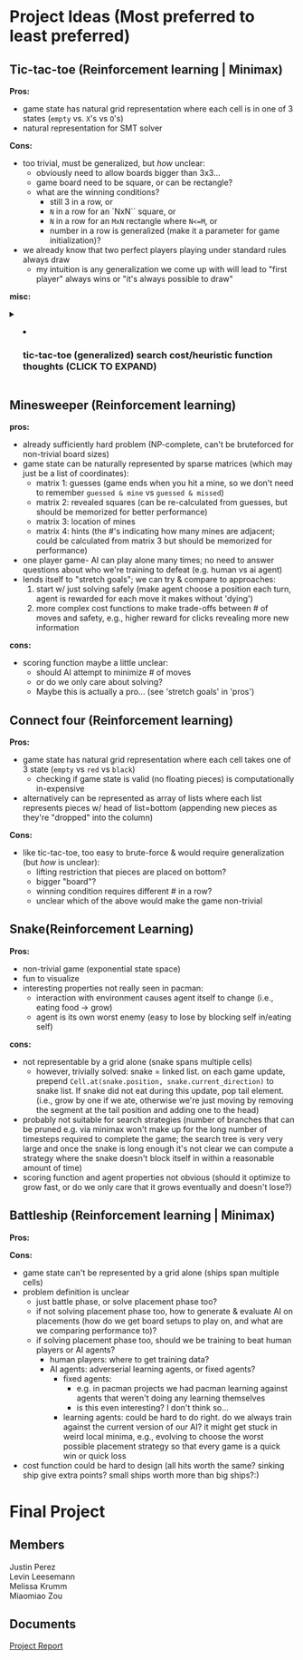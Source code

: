 # Project Ideas (Most preferred to least preferred)
## Tic-tac-toe (Reinforcement learning | Minimax)

**Pros:**

* game state has natural grid representation where each cell is in one of 3 states (`empty` vs. `X`'s vs `O`'s)
* natural representation for SMT solver

**Cons:**

* too trivial, must be generalized, but *how* unclear:
  * obviously need to allow boards bigger than 3x3...
  * game board need to be square, or can be rectangle?
  * what are the winning conditions?
    * still 3 in a row, or
    * `N` in a row for an `NxN`` square, or
    * `N` in a row for an `MxN` rectangle where `N<=M`, or
    * number in a row is generalized (make it a parameter for game initialization)?
* we already know that two perfect players playing under standard rules always draw
  * my intuition is any generalization we come up with will lead to "first player" always wins or "it's always possible to draw"

**misc:**

<details>
<summary>
 <ul><li><h3>tic-tac-toe (generalized) search cost/heuristic function thoughts (CLICK TO EXPAND)</h3></li></ul>
</summary>

<strong> design </strong>
unclear depending on generalizations, but for NxN squares requiring N in a row to win, this seems reasonable:

```python
# "winnable combinations": the set of sets in which each subset is a minimal set of positions such that one player owning all of them leads to a non-draw terminal state
#   minimal meaning no element may be removed without changing the win-state
#   e.g., in standard tic-tac-toe, this is the rows, columns, and diagonals; there are 8 winnable combos in total
#   each of these is minimal because e.g. if you only owned the top 2 corners (removed the top middle position) then the top-row combination would no longer be a terminal state

def combos_containing(p: Position):
    """The set of all position combinations that can cause a terminal state."""
    return {c for c in Game.all_minimal_terminal_combinations if p in c}

def gross_points(player: Player):
    """
    Scoring function that optimizes for choosing positions that can win in more than one way.
    """
    # assign the same absolute value for all wins and losses regardless of how "close" the game was
    if lost(player, Game.board):  # losing is the worst possible state; negative infinity points
        return float('-inf')
    if won(player, Game.board):  # winning is best possible state; positive infinity points
        return float('inf')

    points = 0
    for p: Position in player.positions:
        for combo in [c for c in winnable_combinations if p in c]:  # consider each terminal state where P comes into play
            if not any (owned_by_opponent(position) for position in `winnable_combination`):  # no points if opponent blocked you
                points +=1
    return points

def net_score(players: tuple[Player, Player]):
    "zero-sum score suitable for minimax agents"
    return {
        player[0]: gross_points(player[0]) - gross_points(player[1]),
        player[1]: gross_points(player[1]) - gross_points(player[0])
    }
```

<strong> analysis </strong>

* So basically, get 1 point for each winning combo that your play contributes to, but only if opponent isn't blocking
* Example boards ((2x2) board where N=2 to win)
* Gross Score (X): There are 3x winnable combos containing X's only position, so X gets 3 points. 
* Gross Score (O): O has no positions, and therefore gets 0 points.
* net_score('X'): 3
```
X | 
-----
  |
```

* Gross Score: 2 for both players (1x winnable combo starting from (0,0); top-left to top-right is blocked for both players. Both players have 3 potentials combos, where 1 is blocked)
* net_score('X'): 0
* Suppose X is going next
  * X needs to decide which position to choose
  * Either position results in 'infinity' score (win)
  * Both positions are equally good (agent could break ties arbitrarily)
```
X | O
-----
  |  
```

Using above functions, a time-bounded minimax agent could perform IDS search on the state space to choose the best strategy it can within the time constraint given.

</details>

## Minesweeper (Reinforcement learning)

**pros:**

* already sufficiently hard problem (NP-complete, can't be bruteforced for non-trivial board sizes)
* game state can be naturally represented by sparse matrices (which may just be a list of coordinates):
  * matrix 1: guesses (game ends when you hit a mine, so we don't need to remember `guessed & mine` vs `guessed & missed`)
  * matrix 2: revealed squares (can be re-calculated from guesses, but should be memorized for better performance)
  * matrix 3: location of mines
  * matrix 4: hints (the #'s indicating how many mines are adjacent; could be calculated from matrix 3 but should be memorized for performance)
* one player game- AI can play alone many times; no need to answer questions about who we're training to defeat (e.g. human vs ai agent)
* lends itself to "stretch goals"; we can try & compare to approaches:
  1. start w/ just solving safely (make agent choose a position each turn, agent is rewarded for each move it makes without 'dying')
  2. more complex cost functions to make trade-offs between # of moves and safety, e.g., higher reward for clicks revealing more new information

**cons:**
* scoring function maybe a little unclear:
  * should AI attempt to minimize # of moves
  * or do we only care about solving?
  * Maybe this is actually a pro... (see 'stretch goals' in 'pros')

## Connect four (Reinforcement learning)

**Pros:**

* game state has natural grid representation where each cell takes one of 3 state (`empty` vs `red` vs `black`)
  * checking if game state is valid (no floating pieces) is computationally in-expensive
* alternatively can be represented as array of lists where each list represents pieces w/ head of list=bottom (appending new pieces as they're "dropped" into the column)

**Cons:**

* like tic-tac-toe, too easy to brute-force & would require generalization (but *how* is unclear):
  * lifting restriction that pieces are placed on bottom?
  * bigger "board"?
  * winning condition requires different # in a row?
  * unclear which of the above would make the game non-trivial

## Snake(Reinforcement Learning)

**Pros:**

* non-trivial game (exponential state space)
* fun to visualize
* interesting properties not really seen in pacman:
  * interaction with environment causes agent itself to change (i.e., eating food -> grow)
  * agent is its own worst enemy (easy to lose by blocking self in/eating self)

**cons:**

* not representable by a grid alone (snake spans multiple cells)
  * however, trivially solved: snake = linked list. on each game update, prepend `Cell.at(snake.position, snake.current_direction)` to snake list. If snake did not eat during this update, pop tail element. (i.e., grow by one if we ate, otherwise we're just moving by removing the segment at the tail position and adding one to the head)
* probably not suitable for search strategies (number of branches that can be pruned e.g. via minimax won't make up for the long number of timesteps required to complete the game; the search tree is very very large and once the snake is long enough it's not clear we can compute a strategy where the snake doesn't block itself in within a reasonable amount of time)
* scoring function and agent properties not obvious (should it optimize to grow fast, or do we only care that it grows eventually and doesn't lose?)

## Battleship (Reinforcement learning | Minimax)

**Pros:**

**Cons:**

* game state can't be represented by a grid alone (ships span multiple cells)
* problem definition is unclear
  * just battle phase, or solve placement phase too?
  * if not solving placement phase too, how to generate & evaluate AI on placements (how do we get board setups to play on, and what are we comparing performance to)?
  * if solving placement phase too, should we be training to beat human players or AI agents?
      * human players: where to get training data?
      * AI agents: adverserial learning agents, or fixed agents?
        * fixed agents:
          * e.g. in pacman projects we had pacman learning against agents that weren't doing any learning themselves
          * is this even interesting? I don't think so...
        * learning agents: could be hard to do right. do we always train against the current version of our AI? it might get stuck in weird local minima, e.g., evolving to choose the worst possible placement strategy so that every game is a quick win or quick loss
* cost function could be hard to design (all hits worth the same? sinking ship give extra points? small ships worth more than big ships?:)

# Final Project
## Members
Justin Perez<br>
Levin Leesemann<br>
Melissa Krumm<br>
Miaomiao Zou
## Documents
[Project Report](https://docs.google.com/document/d/14OXp7eeJq8z1no57VwKUTgWbHgY5yk8jf76AjHZQZYQ/edit?usp=sharing)<br>

